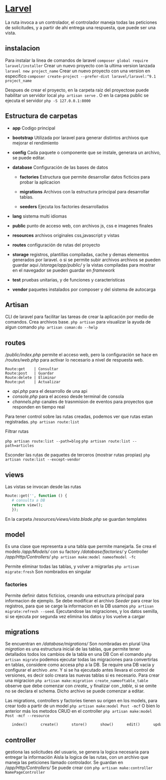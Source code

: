 # [Larvel](https://laravel.com/)

La ruta invoca a un controlador, el controlador maneja todas las peticiones de solicitudes, y a partir de ahi entrega una respuesta, que puede ser una vista. 

## instalacion
Para instalar la linea de comandos de laravel ``` composer global require laravel/installer ```
Crear un nuevo proyecto con la ultima version lanzada ``` laravel new project_name ```
Crear un nuevo proyecto con una version en especifico ``` composer create-project --prefer-dist laravel/laravel:^9.1 project_name ```

Despues de crear el proyecto, en la carpeta raiz del proyectose puede habilitar un servidor local ``` php artisan serve ``` . O en la carpea public se ejecuta el servidor ``` php -S 127.0.0.1:8000 ```


## Estructura de carpetas

- __app__
Codigo principal

- __bootstrap__
Utilizada por laravel para generar distintos archivos que mejorar el rendimiento

- __config__
Cada paquete o componente que se instale, generara un archivo, se puede editar.

- __database__
Configuración de las bases de datos

   - __factories__
Estructura que permite desarrollar datos ficticios para probar la aplicacion

   - __migrations__
Archivos con la estructura principal para desarrollar tablas.

   - __seeders__
Ejecuta los factories desarrollados

- __lang__
sistema multi idiomas

- __public__
punto de acceso web, con archivos js, css e imagenes finales

- __resources__
archivos originales css,javascript y vistas

- __routes__
configuración de rutas del proyecto

- __storage__
registros, plantillas compiladas, cache y demas elementos generados por laravel.  o si se permite subir archivos archivos se pueden guardar aqui */storage/app/public/* y la vistas compiladas para mostrar en el navegador se pueden guardar en *framework*

- __test__
pruebas unitarias, y de funciones y caracteristicas

- __vendor__
paquetes instalados por composer y del sistema de autocarga


## Artisan
CLI de laravel para facilitar las tareas de crear la aplicación por medio de comandos. Crea archivos base.
``` php artisan ``` para visualizar la ayuda de algun comando ``` php artisan coman:do --help ```


## routes
*/public/index.php* permite el acceso web, pero la configuración se hace en */routes/web.php* para activar lo necesario a nivel de respuesta web.

    Route:get    | Consultar
    Route:post   | Guardar
    Route:delete | Eliminar
    Route:put    | Actualizar

 - *api.php* para el desarrollo de una api
 - *console.php* para el acceso desde terminal de consola 
 - *channels.php* canales de trasnmision de eventos para proyectos que responden en tiempo real


Para tener control sobre las rutas creadas, podemos ver que rutas estan registradas.
``` php artisan route:list ```

Filtrar rutas

``` php artisan route:list --path=blog ```
``` php artisan route:list --path=articles ```

Esconder las rutas de paquetes de terceros (mostrar rutas propias)
``` php artisan route:list --except-vendor ```


 ## views
 Las vistas se invocan desde las rutas
 ```php
 Route::get('', function () {
    # consulta a DB 
    return view();
    });
 ```
En la carpeta */resources/views/vista.blade.php* se guardan templates


## model
Es una clase que representa a una tabla que permite manejarla. Se crea el modelo */app/Models/* con su factory */database/factories/* y Controller */app/Http/Controllers/* ``` php artisan make:model nameofmodel -fc ```

Permite eliminar todas las tablas, y volver a migrarlas ``` php artisan migrate:fresh ```
Son nombrados en singular


### factories
Permite definir datos ficticios, creando una estructura principal para informacion de ejemplo.
Se debe modificar el archivo _Seeder_ para crear los registros, para que se carge la informacion en la DB usamos ``` php artisan migrate:refresh --seed ```. Ejecutandose las migraciones, y los datos semilla, si se ejecuta por segunda vez elimina los datos y los vuelve a cargar



## migrations
Se encuentran en */database/migrations/*
Son nombradas en plural
Una *migration* es una estructura inicial de las tablas, que permite tener detallados todos los cambios de la tabla en una DB
Con el comando ``` php artisan migrate ``` podemos ejecutar todas las migraciones para convertirlas en tablas, considere como accesa php a la DB. Se require una DB vacia y configurar el archivo *.env*. Y si se ha ejecutado antes llevara el control de versiones, es decir solo creara las nuevas tablas si es necesario.
Para crear una migracion ``` php artisan make:migration create_nameoftable_table ``` observe que debe comenzar con *create_* y finalizar con *_table*, si se omite no se declara el schema. Dicho archivo se puede comenzar a editar.

Las migrations, controllers y factories tienen su origen en los models, para crear todo a partir de un model
``` php artisan make:model Post -mcf ```
O bien lo anterior más los metodos CRUD en el controller
``` php artisan make:model Post -mcf --resource ```
```php
   index()      create()      store()      show()      edit()      update()      destroy()
```


## controller
gestiona las solicitudes del usuario, se genera la logica necesaria para entregar la información
Aisla la logica de las rutas, con un archivo que maneja las peticiones llamado controlador.
Se guardan en */app/Http/Controllers/* 
Se puede crear con ``` php artisan make:controller NamePageController ```


